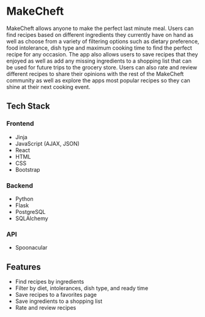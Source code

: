 # MakeCheft

 MakeCheft allows anyone to make the perfect last minute meal. Users can find recipes based on different ingredients they currently have on hand as well as choose from a variety of filtering options such as dietary preference, food intolerance, dish type and maximum cooking time to find the perfect recipe for any occasion. The app also allows users to save recipes that they enjoyed as well as add any missing ingredients to a shopping list that can be used for future trips to the grocery store. Users can also rate and review different recipes to share their opinions with the rest of the MakeCheft community as well as explore the apps most popular recipes so they can shine at their next cooking event. 



## Tech Stack

### Frontend
- Jinja
- JavaScript (AJAX, JSON)
- React
- HTML
- CSS
- Bootstrap

### Backend
- Python
- Flask
- PostgreSQL
- SQLAlchemy

### API
- Spoonacular

## Features
- Find recipes by ingredients
- Filter by diet, intolerances, dish type, and ready time
- Save recipes to a favorites page
- Save ingredients to a shopping list
- Rate and review recipes

